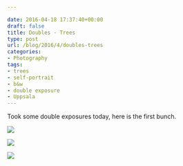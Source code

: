 ```yaml
---

date: 2016-04-18 17:37:40+00:00
draft: false
title: Doubles - Trees
type: post
url: /blog/2016/4/doubles-trees
categories:
- Photography
tags:
- trees
- self-portrait
- b&w
- double exposure
- Uppsala
---
```


Took some double exposures today, here is the first bunch.



  
   ![](/images/2016-04-18-20164doubles-trees/20160418-DSCF8302.jpg)

  

  
   ![](/images/2016-04-18-20164doubles-trees/20160418-DSCF8306.jpg)

  

  
   ![](/images/2016-04-18-20164doubles-trees/20160418-DSCF8309.jpg)

  


